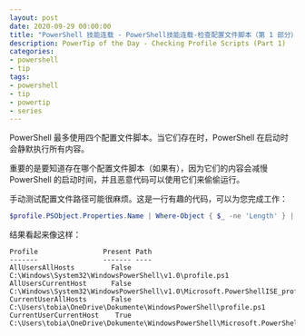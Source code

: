 ```yaml
---
layout: post
date: 2020-09-29 00:00:00
title: "PowerShell 技能连载 - PowerShell技能连载-检查配置文件脚本（第 1 部分）"
description: PowerTip of the Day - Checking Profile Scripts (Part 1)
categories:
- powershell
- tip
tags:
- powershell
- tip
- powertip
- series
---
```

PowerShell 最多使用四个配置文件脚本。当它们存在时，PowerShell 在启动时会静默执行所有内容。

重要的是要知道存在哪个配置文件脚本（如果有），因为它们的内容会减慢 PowerShell 的启动时间，并且恶意代码可以使用它们来偷偷运行。

手动测试配置文件路径可能很麻烦。这是一行有趣的代码，可以为您完成工作：

```powershell
$profile.PSObject.Properties.Name | Where-Object { $_ -ne 'Length' } | ForEach-Object { [PSCustomObject]@{Profile=$_; Present=Test-Path $profile.$_; Path=$profile.$_}}
```

结果看起来像这样：

    Profile                Present Path
    -------                ------- ----
    AllUsersAllHosts         False C:\Windows\System32\WindowsPowerShell\v1.0\profile.ps1
    AllUsersCurrentHost      False C:\Windows\System32\WindowsPowerShell\v1.0\Microsoft.PowerShellISE_profile.ps1
    CurrentUserAllHosts      False C:\Users\tobia\OneDrive\Dokumente\WindowsPowerShell\profile.ps1
    CurrentUserCurrentHost    True C:\Users\tobia\OneDrive\Dokumente\WindowsPowerShell\Microsoft.PowerShellISE_profile.ps1

<!--本文国际来源：[Checking Profile Scripts (Part 1)](https://community.idera.com/database-tools/powershell/powertips/b/tips/posts/checking-profile-scripts-part-1)-->

